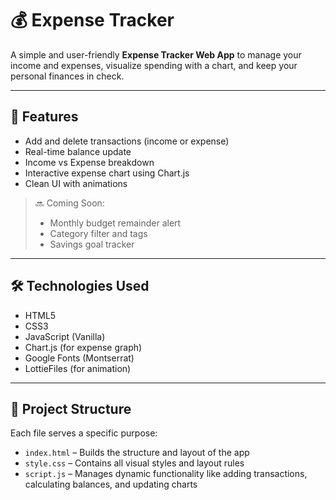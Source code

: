 # 💰 Expense Tracker

A simple and user-friendly **Expense Tracker Web App** to manage your income and expenses, visualize spending with a chart, and keep your personal finances in check.

---

## 🚀 Features

- Add and delete transactions (income or expense)
- Real-time balance update
- Income vs Expense breakdown
- Interactive expense chart using Chart.js
- Clean UI with animations

> 🔜 Coming Soon:
> - Monthly budget remainder alert  
> - Category filter and tags  
> - Savings goal tracker  

---

## 🛠️ Technologies Used

- HTML5
- CSS3
- JavaScript (Vanilla)
- Chart.js (for expense graph)
- Google Fonts (Montserrat)
- LottieFiles (for animation)

---

## 📂 Project Structure

Each file serves a specific purpose:
- `index.html` – Builds the structure and layout of the app
- `style.css` – Contains all visual styles and layout rules
- `script.js` – Manages dynamic functionality like adding transactions, calculating balances, and updating charts


